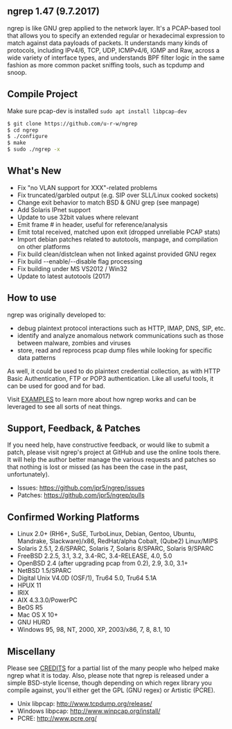 ## ngrep 1.47 (9.7.2017)

ngrep is like GNU grep applied to the network layer.  It's a PCAP-based tool
that allows you to specify an extended regular or hexadecimal expression to
match against data payloads of packets.  It understands many kinds of protocols,
including IPv4/6, TCP, UDP, ICMPv4/6, IGMP and Raw, across a wide variety of
interface types, and understands BPF filter logic in the same fashion as more
common packet sniffing tools, such as tcpdump and snoop.

## Compile Project

Make sure pcap-dev is installed `sudo apt install libpcap-dev`

```sh
$ git clone https://github.com/u-r-w/ngrep
$ cd ngrep
$ ./configure
$ make
$ sudo ./ngrep -x
```

## What's New

 * Fix "no VLAN support for XXX"-related problems
 * Fix truncated/garbled output (e.g. SIP over SLL/Linux cooked sockets)
 * Change exit behavior to match BSD & GNU grep (see manpage)
 * Add Solaris IPnet support
 * Update to use 32bit values where relevant
 * Emit frame # in header, useful for reference/analysis
 * Emit total received, matched upon exit (dropped unreliable PCAP stats)
 * Import debian patches related to autotools, manpage, and compilation on other platforms
 * Fix build clean/distclean when not linked against provided GNU regex
 * Fix build --enable/--disable flag processing
 * Fix building under MS VS2012 / Win32
 * Update to latest autotools (2017)


## How to use

ngrep was originally developed to:

* debug plaintext protocol interactions such as HTTP, IMAP, DNS, SIP, etc.
* identify and analyze anomalous network communications such as those between
  malware, zombies and viruses
* store, read and reprocess pcap dump files while looking for specific data
  patterns

As well, it could be used to do plaintext credential collection, as with HTTP
Basic Authentication, FTP or POP3 authentication.  Like all useful tools, it can
be used for good and for bad.

Visit [EXAMPLES](EXAMPLES.md) to learn more about how ngrep works and can be
leveraged to see all sorts of neat things.


## Support, Feedback, & Patches

If you need help, have constructive feedback, or would like to submit a patch,
please visit ngrep's project at GitHub and use the online tools there.  It will
help the author better manage the various requests and patches so that nothing
is lost or missed (as has been the case in the past, unfortunately).

* Issues: https://github.com/jpr5/ngrep/issues
* Patches: https://github.com/jpr5/ngrep/pulls


## Confirmed Working Platforms

* Linux 2.0+ (RH6+, SuSE, TurboLinux, Debian, Gentoo, Ubuntu, Mandrake, Slackware)/x86, RedHat/alpha Cobalt, (Qube2) Linux/MIPS
* Solaris 2.5.1, 2.6/SPARC, Solaris 7, Solaris 8/SPARC, Solaris 9/SPARC
* FreeBSD 2.2.5, 3.1, 3.2, 3.4-RC, 3.4-RELEASE, 4.0, 5.0
* OpenBSD 2.4 (after upgrading pcap from 0.2), 2.9, 3.0, 3.1+
* NetBSD 1.5/SPARC
* Digital Unix V4.0D (OSF/1), Tru64 5.0, Tru64 5.1A
* HPUX 11
* IRIX
* AIX 4.3.3.0/PowerPC
* BeOS R5
* Mac OS X 10+
* GNU HURD
* Windows 95, 98, NT, 2000, XP, 2003/x86, 7, 8, 8.1, 10


## Miscellany

Please see [CREDITS](CREDITS) for a partial list of the many people who helped make ngrep
what it is today.  Also, please note that ngrep is released under a simple
BSD-style license, though depending on which regex library you compile
against, you'll either get the GPL (GNU regex) or Artistic (PCRE).

 * Unix libpcap: http://www.tcpdump.org/release/
 * Windows libpcap: http://www.winpcap.org/install/
 * PCRE: http://www.pcre.org/
